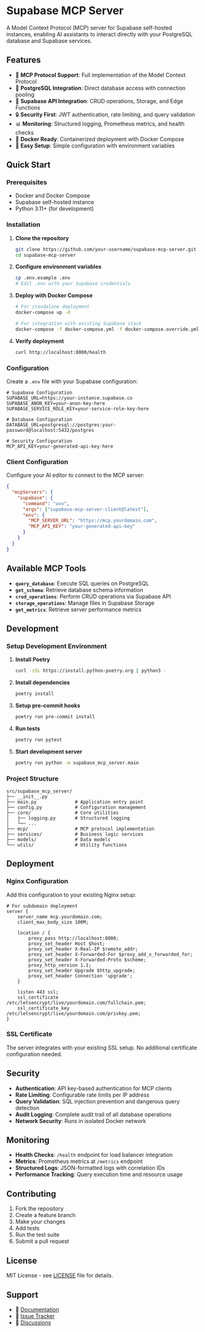 # Supabase MCP Server

A Model Context Protocol (MCP) server for Supabase self-hosted instances, enabling AI assistants to interact directly with your PostgreSQL database and Supabase services.

## Features

- 🔌 **MCP Protocol Support**: Full implementation of the Model Context Protocol
- 🐘 **PostgreSQL Integration**: Direct database access with connection pooling
- 🚀 **Supabase API Integration**: CRUD operations, Storage, and Edge Functions
- 🔒 **Security First**: JWT authentication, rate limiting, and query validation
- 📊 **Monitoring**: Structured logging, Prometheus metrics, and health checks
- 🐳 **Docker Ready**: Containerized deployment with Docker Compose
- 🔧 **Easy Setup**: Simple configuration with environment variables

## Quick Start

### Prerequisites

- Docker and Docker Compose
- Supabase self-hosted instance
- Python 3.11+ (for development)

### Installation

1. **Clone the repository**
   ```bash
   git clone https://github.com/your-username/supabase-mcp-server.git
   cd supabase-mcp-server
   ```

2. **Configure environment variables**
   ```bash
   cp .env.example .env
   # Edit .env with your Supabase credentials
   ```

3. **Deploy with Docker Compose**
   ```bash
   # For standalone deployment
   docker-compose up -d
   
   # For integration with existing Supabase stack
   docker-compose -f docker-compose.yml -f docker-compose.override.yml up -d
   ```

4. **Verify deployment**
   ```bash
   curl http://localhost:8000/health
   ```

### Configuration

Create a `.env` file with your Supabase configuration:

```env
# Supabase Configuration
SUPABASE_URL=https://your-instance.supabase.co
SUPABASE_ANON_KEY=your-anon-key-here
SUPABASE_SERVICE_ROLE_KEY=your-service-role-key-here

# Database Configuration
DATABASE_URL=postgresql://postgres:your-password@localhost:5432/postgres

# Security Configuration
MCP_API_KEY=your-generated-api-key-here
```

### Client Configuration

Configure your AI editor to connect to the MCP server:

```json
{
  "mcpServers": {
    "supabase": {
      "command": "uvx",
      "args": ["supabase-mcp-server-client@latest"],
      "env": {
        "MCP_SERVER_URL": "https://mcp.yourdomain.com",
        "MCP_API_KEY": "your-generated-api-key"
      }
    }
  }
}
```

## Available MCP Tools

- **`query_database`**: Execute SQL queries on PostgreSQL
- **`get_schema`**: Retrieve database schema information
- **`crud_operations`**: Perform CRUD operations via Supabase API
- **`storage_operations`**: Manage files in Supabase Storage
- **`get_metrics`**: Retrieve server performance metrics

## Development

### Setup Development Environment

1. **Install Poetry**
   ```bash
   curl -sSL https://install.python-poetry.org | python3 -
   ```

2. **Install dependencies**
   ```bash
   poetry install
   ```

3. **Setup pre-commit hooks**
   ```bash
   poetry run pre-commit install
   ```

4. **Run tests**
   ```bash
   poetry run pytest
   ```

5. **Start development server**
   ```bash
   poetry run python -m supabase_mcp_server.main
   ```

### Project Structure

```
src/supabase_mcp_server/
├── __init__.py
├── main.py              # Application entry point
├── config.py            # Configuration management
├── core/                # Core utilities
│   ├── logging.py       # Structured logging
│   └── ...
├── mcp/                 # MCP protocol implementation
├── services/            # Business logic services
├── models/              # Data models
└── utils/               # Utility functions
```

## Deployment

### Nginx Configuration

Add this configuration to your existing Nginx setup:

```nginx
# For subdomain deployment
server {
    server_name mcp.yourdomain.com;
    client_max_body_size 100M;
    
    location / {
        proxy_pass http://localhost:8000;
        proxy_set_header Host $host;
        proxy_set_header X-Real-IP $remote_addr;
        proxy_set_header X-Forwarded-For $proxy_add_x_forwarded_for;
        proxy_set_header X-Forwarded-Proto $scheme;
        proxy_http_version 1.1;
        proxy_set_header Upgrade $http_upgrade;
        proxy_set_header Connection 'upgrade';
    }
    
    listen 443 ssl;
    ssl_certificate /etc/letsencrypt/live/yourdomain.com/fullchain.pem;
    ssl_certificate_key /etc/letsencrypt/live/yourdomain.com/privkey.pem;
}
```

### SSL Certificate

The server integrates with your existing SSL setup. No additional certificate configuration needed.

## Security

- **Authentication**: API key-based authentication for MCP clients
- **Rate Limiting**: Configurable rate limits per IP address
- **Query Validation**: SQL injection prevention and dangerous query detection
- **Audit Logging**: Complete audit trail of all database operations
- **Network Security**: Runs in isolated Docker network

## Monitoring

- **Health Checks**: `/health` endpoint for load balancer integration
- **Metrics**: Prometheus metrics at `/metrics` endpoint
- **Structured Logs**: JSON-formatted logs with correlation IDs
- **Performance Tracking**: Query execution time and resource usage

## Contributing

1. Fork the repository
2. Create a feature branch
3. Make your changes
4. Add tests
5. Run the test suite
6. Submit a pull request

## License

MIT License - see [LICENSE](LICENSE) file for details.

## Support

- 📖 [Documentation](https://github.com/your-username/supabase-mcp-server/wiki)
- 🐛 [Issue Tracker](https://github.com/your-username/supabase-mcp-server/issues)
- 💬 [Discussions](https://github.com/your-username/supabase-mcp-server/discussions)